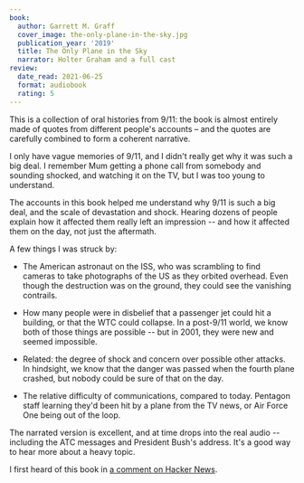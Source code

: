 ```yaml
---
book:
  author: Garrett M. Graff
  cover_image: the-only-plane-in-the-sky.jpg
  publication_year: '2019'
  title: The Only Plane in the Sky
  narrator: Holter Graham and a full cast
review:
  date_read: 2021-06-25
  format: audiobook
  rating: 5
---
```


This is a collection of oral histories from 9/11: the book is almost entirely made of quotes from different people's accounts – and the quotes are carefully combined to form a coherent narrative.

I only have vague memories of 9/11, and I didn't really get why it was such a big deal.
I remember Mum getting a phone call from somebody and sounding shocked, and watching it on the TV, but I was too young to understand.

The accounts in this book helped me understand why 9/11 is such a big deal, and the scale of devastation and shock.
Hearing dozens of people explain how it affected them really left an impression -- and how it affected them on the day, not just the aftermath.

A few things I was struck by:

*   The American astronaut on the ISS, who was scrambling to find cameras to take photographs of the US as they orbited overhead.
    Even though the destruction was on the ground, they could see the vanishing contrails.

*   How many people were in disbelief that a passenger jet could hit a building, or that the WTC could collapse.
    In a post-9/11 world, we know both of those things are possible -- but in 2001, they were new and seemed impossible.

*   Related: the degree of shock and concern over possible other attacks.
    In hindsight, we know that the danger was passed when the fourth plane crashed, but nobody could be sure of that on the day.

*   The relative difficulty of communications, compared to today.
    Pentagon staff learning they'd been hit by a plane from the TV news, or Air Force One being out of the loop.

The narrated version is excellent, and at time drops into the real audio -- including the ATC messages and President Bush's address.
It's a good way to hear more about a heavy topic.

I first heard of this book in [a comment on Hacker News](https://news.ycombinator.com/item?id=24342022).

